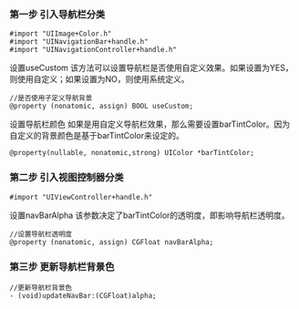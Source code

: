 ### 第一步 引入导航栏分类
```
#import "UIImage+Color.h"
#import "UINavigationBar+handle.h"
#import "UINavigationController+handle.h"
```

  
设置useCustom
该方法可以设置导航栏是否使用自定义效果。如果设置为YES，则使用自定义；如果设置为NO，则使用系统定义。
```
//是否使用子定义导航背景
@property (nonatomic, assign) BOOL useCustom;
```

设置导航栏颜色
如果是用自定义导航栏效果，那么需要设置barTintColor。因为自定义的背景颜色是基于barTintColor来设定的。
```
@property(nullable, nonatomic,strong) UIColor *barTintColor;
```

  
### 第二步 引入视图控制器分类
```
#import "UIViewController+handle.h"
```

设置navBarAlpha
该参数决定了barTintColor的透明度，即影响导航栏透明度。
```
//设置导航栏透明度
@property (nonatomic, assign) CGFloat navBarAlpha;
```

### 第三步 更新导航栏背景色
```
//更新导航栏背景色
- (void)updateNavBar:(CGFloat)alpha;
```
